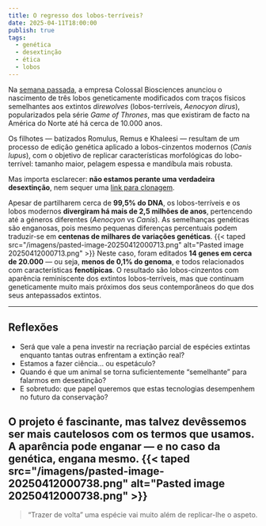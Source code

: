 ```yaml
---
title: O regresso dos lobos-terríveis?
date: 2025-04-11T18:00:00
publish: true
tags:
  - genética
  - desextinção
  - ética
  - lobos
---
```


Na [semana passada](/post/semana-passada), a empresa Colossal Biosciences anunciou o nascimento de três lobos geneticamente modificados com traços físicos semelhantes aos extintos *direwolves* (lobos-terríveis, *Aenocyon dirus*), popularizados pela série *Game of Thrones*, mas que existiram de facto na América do Norte até há cerca de 10.000 anos.

Os filhotes — batizados Romulus, Remus e Khaleesi — resultam de um processo de edição genética aplicado a lobos-cinzentos modernos (*Canis lupus*), com o objetivo de replicar características morfológicas do lobo-terrível: tamanho maior, pelagem espessa e mandíbula mais robusta.

Mas importa esclarecer: **não estamos perante uma verdadeira desextinção**, nem sequer uma [link para clonagem](/post/clonagem).

Apesar de partilharem cerca de **99,5% do DNA**, os lobos-terríveis e os lobos modernos **divergiram há mais de 2,5 milhões de anos**, pertencendo até a géneros diferentes (*Aenocyon* vs *Canis*). As semelhanças genéticas são enganosas, pois mesmo pequenas diferenças percentuais podem traduzir-se em **centenas de milhares de variações genéticas**.
{{< taped src="/imagens/pasted-image-20250412000713.png" alt="Pasted image 20250412000713.png" >}}
Neste caso, foram editados **14 genes em cerca de 20.000** — ou seja, **menos de 0,1% do genoma**, e todos relacionados com características **fenotípicas**. O resultado são lobos-cinzentos com aparência reminiscente dos extintos lobos-terríveis, mas que continuam geneticamente muito mais próximos dos seus contemporâneos do que dos seus antepassados extintos.

---

## Reflexões

- Será que vale a pena investir na recriação parcial de espécies extintas enquanto tantas outras enfrentam a extinção real?
- Estamos a fazer ciência… ou espetáculo?
- Quando é que um animal se torna suficientemente “semelhante” para falarmos em desextinção?
- E sobretudo: que papel queremos que estas tecnologias desempenhem no futuro da conservação?

O projeto é fascinante, mas talvez devêssemos ser mais cautelosos com os termos que usamos. A aparência pode enganar — e no caso da genética, engana mesmo.
{{< taped src="/imagens/pasted-image-20250412000738.png" alt="Pasted image 20250412000738.png" >}}
---

> “Trazer de volta” uma espécie vai muito além de replicar-lhe o aspeto.

